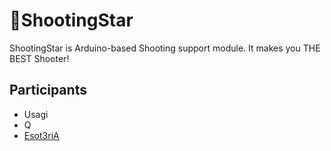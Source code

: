 # :gun:ShootingStar

ShootingStar is Arduino-based Shooting support module. It makes you THE BEST Shooter!

## Participants

* Usagi
* Q
* [Esot3riA](https://github.com/Esot3riA)
